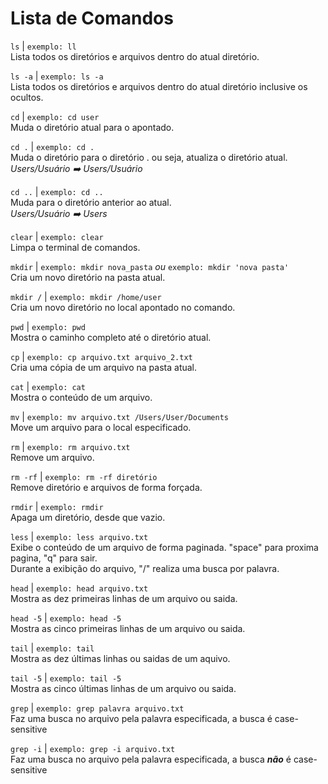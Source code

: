 # Lista de Comandos


```ls``` | ```exemplo: ll```  
Lista todos os diretórios e arquivos dentro do atual diretório.  

```ls -a``` | ```exemplo: ls -a```  
Lista todos os diretórios e arquivos dentro do atual diretório inclusive os ocultos.  

```cd``` | ```exemplo: cd user```  
Muda o diretório atual para o apontado.  

```cd .``` | ```exemplo: cd .```  
Muda o diretório para o diretório . ou seja, atualiza o diretório atual.  
*Users/Usuário :arrow_right: Users/Usuário*  

```cd ..``` | ```exemplo: cd ..```  
Muda para o diretório anterior ao atual.  
*Users/Usuário :arrow_right: Users*  

```clear``` | ```exemplo: clear```  
Limpa o terminal de comandos.   

```mkdir``` | ```exemplo: mkdir nova_pasta``` *ou* ```exemplo: mkdir 'nova pasta'```  
Cria um novo diretório na pasta atual.  

```mkdir /``` | ```exemplo: mkdir /home/user```  
Cria um novo diretório no local apontado no comando.  

```pwd``` | ```exemplo: pwd```  
Mostra o caminho completo até o diretório atual.  

```cp``` | ```exemplo: cp arquivo.txt arquivo_2.txt```  
Cria uma cópia de um arquivo na pasta atual.  

```cat``` | ```exemplo: cat```  
Mostra o conteúdo de um arquivo.  

```mv``` | ```exemplo: mv arquivo.txt /Users/User/Documents```  
Move um arquivo para o local especificado.  

```rm``` | ```exemplo: rm arquivo.txt```  
Remove um arquivo.  

```rm -rf``` | ```exemplo: rm -rf diretório```  
Remove diretório e arquivos de forma forçada.  

```rmdir``` | ```exemplo: rmdir```  
Apaga um diretório, desde que vazio.  

```less``` | ```exemplo: less arquivo.txt```  
Exibe o conteúdo de um arquivo de forma paginada. "space" para proxima pagina, "q" para sair.   
Durante a exibição do arquivo, "/" realiza uma busca por palavra.    

```head``` | ```exemplo: head arquivo.txt```  
Mostra as dez primeiras linhas de um arquivo ou saida.    

```head -5``` | ```exemplo: head -5```  
Mostra as cinco primeiras linhas de um arquivo ou saida.    

```tail``` | ```exemplo: tail```  
Mostra as dez últimas linhas ou saidas de um aquivo.  

```tail -5``` | ```exemplo: tail -5```  
Mostra as cinco últimas linhas de um arquivo ou saida.  

```grep``` | ```exemplo: grep palavra arquivo.txt```  
Faz uma busca no arquivo pela palavra especificada, a busca é case-sensitive  

```grep -i``` | ```exemplo: grep -i arquivo.txt```  
Faz uma busca no arquivo pela palavra especificada, a busca _**não**_ é case-sensitive  

